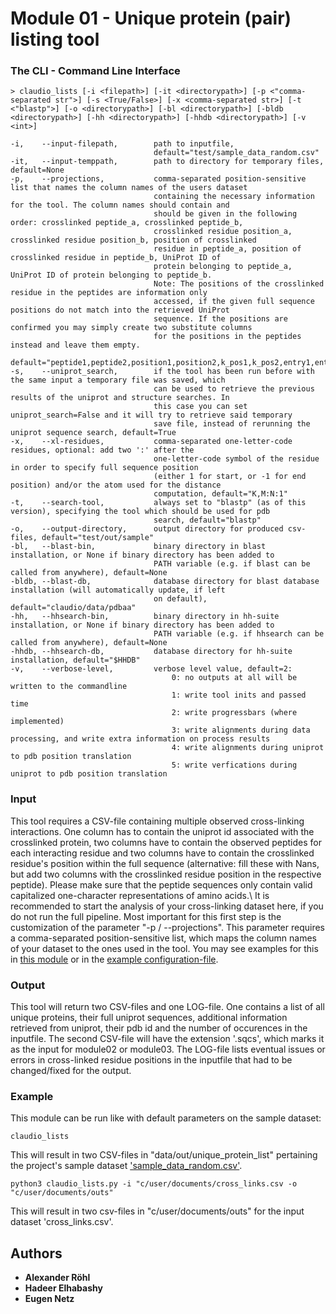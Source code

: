 # Module 01 - Unique protein (pair) listing tool

### The CLI - Command Line Interface
```
> claudio_lists [-i <filepath>] [-it <directorypath>] [-p <"comma-separated str">] [-s <True/False>] [-x <comma-separated str>] [-t <"blastp">] [-o <directorypath>] [-bl <directorypath>] [-bldb <directorypath>] [-hh <directorypath>] [-hhdb <directorypath>] [-v <int>]

-i,    --input-filepath,        path to inputfile,
                                default="test/sample_data_random.csv"
-it,   --input-temppath,        path to directory for temporary files, default=None
-p,    --projections,           comma-separated position-sensitive list that names the column names of the users dataset
                                containing the necessary information for the tool. The column names should contain and 
                                should be given in the following order: crosslinked peptide_a, crosslinked peptide_b, 
                                crosslinked residue position_a, crosslinked residue position_b, position of crosslinked 
                                residue in peptide_a, position of crosslinked residue in peptide_b, UniProt ID of 
                                protein belonging to peptide_a, UniProt ID of protein belonging to peptide_b.
                                Note: The positions of the crosslinked residue in the peptides are information only 
                                accessed, if the given full sequence positions do not match into the retrieved UniProt 
                                sequence. If the positions are confirmed you may simply create two substitute columns 
                                for the positions in the peptides instead and leave them empty.
                                default="peptide1,peptide2,position1,position2,k_pos1,k_pos2,entry1,entry2"
-s,    --uniprot_search,        if the tool has been run before with the same input a temporary file was saved, which 
                                can be used to retrieve the previous results of the uniprot and structure searches. In 
                                this case you can set uniprot_search=False and it will try to retrieve said temporary 
                                save file, instead of rerunning the uniprot sequence search, default=True
-x,    --xl-residues,           comma-separated one-letter-code residues, optional: add two ':' after the 
                                one-letter-code symbol of the residue in order to specify full sequence position 
                                (either 1 for start, or -1 for end position) and/or the atom used for the distance
                                computation, default="K,M:N:1"
-t,    --search-tool,           always set to "blastp" (as of this version), specifying the tool which should be used for pdb 
                                search, default="blastp"
-o,    --output-directory,      output directory for produced csv-files, default="test/out/sample"
-bl,   --blast-bin,             binary directory in blast installation, or None if binary directory has been added to 
                                PATH variable (e.g. if blast can be called from anywhere), default=None
-bldb, --blast-db,              database directory for blast database installation (will automatically update, if left 
                                on default), default="claudio/data/pdbaa"
-hh,   --hhsearch-bin,          binary directory in hh-suite installation, or None if binary directory has been added to
                                PATH variable (e.g. if hhsearch can be called from anywhere), default=None
-hhdb, --hhsearch-db,           database directory for hh-suite installation, default="$HHDB"
-v,    --verbose-level,         verbose level value, default=2:
                                    0: no outputs at all will be written to the commandline
                                    1: write tool inits and passed time
                                    2: write progressbars (where implemented)
                                    3: write alignments during data processing, and write extra information on process results
                                    4: write alignments during uniprot to pdb position translation
                                    5: write verfications during uniprot to pdb position translation
```
### Input
This tool requires a CSV-file containing multiple observed cross-linking interactions. One column has to contain the 
uniprot id associated with the crosslinked protein, two columns have to contain the observed peptides for each 
interacting residue and two columns have to contain the crosslinked residue's position within the full sequence 
(alternative: fill these with Nans, but add two columns with the crosslinked residue position in the respective 
peptide). Please make sure that the peptide
sequences only contain valid capitalized one-character representations of amino acids.\ It is recommended to start the analysis of your cross-linking dataset here, if you do not run the full 
pipeline. Most important for this first step is the customization of the parameter "-p / --projections". This parameter 
requires a comma-separated position-sensitive list, which maps the column names of your dataset to the ones used in the tool. You may
see examples for this in [this module](https://github.com/KohlbacherLab/CLAUDIO/tree/main/module01/src/main.py)
or in the [example configuration-file](https://github.com/KohlbacherLab/CLAUDIO/tree/main/config/config_description.txt).

### Output
This tool will return two CSV-files and one LOG-file. One contains a list of all unique proteins, their full uniprot 
sequences, additional information retrieved from uniprot, their pdb id and the number of occurences in the inputfile. 
The second CSV-file will have the extension '.sqcs', which marks it as the input for module02 or module03. The LOG-file 
lists eventual issues or errors in cross-linked residue positions in the inputfile that had to be changed/fixed for the 
output.

### Example
This module can be run like with default parameters on the sample dataset:
```
claudio_lists
```
This will result in two CSV-files in "data/out/unique_protein_list" pertaining the project's sample dataset 
['sample_data_random.csv'](https://github.com/KohlbacherLab/CLAUDIO/tree/main/test/sample_data_random.csv).
```
python3 claudio_lists.py -i "c/user/documents/cross_links.csv -o "c/user/documents/outs"
```
This will result in two csv-files in "c/user/documents/outs" for the input dataset 'cross_links.csv'.

## Authors
* **Alexander Röhl**
* **Hadeer Elhabashy**
* **Eugen Netz**
